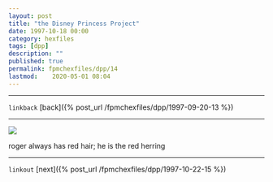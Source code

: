```yaml
---
layout: post
title: "the Disney Princess Project"
date: 1997-10-18 00:00
category: hexfiles
tags: [dpp]
description: ""
published: true
permalink: fpmchexfiles/dpp/14
lastmod:	2020-05-01 08:04
---
```


*****
`linkback`
[back]({% post_url /fpmchexfiles/dpp/1997-09-20-13 %})

*****

<img src="{{ site.url }}/assets/img/dpp-14.jpg" maxwidth="1000" />

roger always has red hair; he is the red herring

*****

`linkout`
[next]({% post_url /fpmchexfiles/dpp/1997-10-22-15 %})


